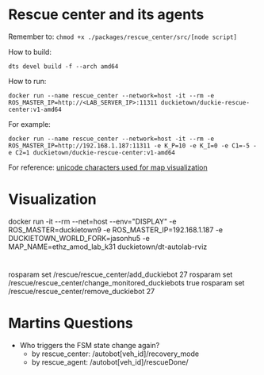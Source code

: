 # Rescue center and its agents

Remember to: `chmod +x ./packages/rescue_center/src/[node script]`


How to build:
```
dts devel build -f --arch amd64
```

How to run:
```
docker run --name rescue_center --network=host -it --rm -e ROS_MASTER_IP=http://<LAB_SERVER_IP>:11311 duckietown/duckie-rescue-center:v1-amd64
```

For example:
```
docker run --name rescue_center --network=host -it --rm -e ROS_MASTER_IP=http://192.168.1.187:11311 -e K_P=10 -e K_I=0 -e C1=-5 -e C2=1 duckietown/duckie-rescue-center:v1-amd64
```

For reference: [unicode characters used for map visualization](https://www.compart.com/en/unicode/block/U+2500)


# Visualization
  docker run -it --rm --net=host --env="DISPLAY" -e ROS_MASTER=duckietown9 -e ROS_MASTER_IP=192.168.1.187 -e DUCKIETOWN_WORLD_FORK=jasonhu5 -e MAP_NAME=ethz_amod_lab_k31 duckietown/dt-autolab-rviz


# 

rosparam set /rescue/rescue_center/add_duckiebot 27
rosparam set /rescue/rescue_center/change_monitored_duckiebots true
rosparam set /rescue/rescue_center/remove_duckiebot 27



# Martins Questions
- Who triggers the FSM state change again? 
    - by rescue_center: /autobot[veh_id]/recovery_mode 
    - by rescue_agent: /autobot[veh_id]/rescueDone/